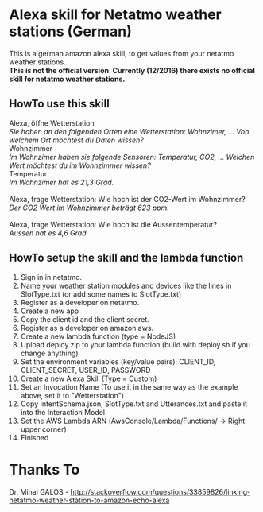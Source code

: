 # Alexa skill for Netatmo weather stations (German)

This is a german amazon alexa skill, to get values from your netatmo weather stations.
<br /><b>This is not the official version. Currently (12/2016) there exists no official skill for netatmo weather stations.</b>

## HowTo use this skill
Alexa, öffne Wetterstation<br />
<i>Sie haben an den folgenden Orten eine Wetterstation: Wohnzimer, ... Von welchem Ort möchtest du Daten wissen?</i><br />
Wohnzimmer<br />
<i>Im Wohnzimer haben sie folgende Sensoren: Temperatur, CO2, ... Welchen Wert möchtest du im Wohnzimmer wissen?</i><br />
Temperatur<br />
<i>Im Wohnzimer hat es 21,3 Grad.</i>
<br /><br />
Alexa, frage Wetterstation: Wie hoch ist der CO2-Wert im Wohnzimmer?<br />
<i>Der CO2 Wert im Wohnzimmer beträgt 623 ppm.</i>
<br /><br />
Alexa, frage Wetterstation: Wie hoch ist die Aussentemperatur?<br />
<i>Aussen hat es 4,6 Grad.</i>

## HowTo setup the skill and the lambda function
1. Sign in in netatmo.
2. Name your weather station modules and devices like the lines in SlotType.txt (or add some names to SlotType.txt)
3. Register as a developer on netatmo.
4. Create a new app
5. Copy the client id and the client secret.
6. Register as a developer on amazon aws.
7. Create a new lambda function (type = NodeJS)
8. Upload deploy.zip to your lambda function (build with deploy.sh if you change anything)
9. Set the environment variables (key/value pairs): CLIENT_ID, CLIENT_SECRET, USER_ID, PASSWORD
10. Create a new Alexa Skill (Type = Custom)
11. Set an Invocation Name (To use it in the same way as the example above, set it to "Wetterstation")
12. Copy IntentSchema.json, SlotType.txt and Utterances.txt and paste it into the Interaction Model.
13. Set the AWS Lambda ARN (AwsConsole/Lambda/Functions/<YourFunctionName> -> Right upper corner)
14. Finished

# Thanks To
Dr. Mihai GALOS - http://stackoverflow.com/questions/33859826/linking-netatmo-weather-station-to-amazon-echo-alexa
